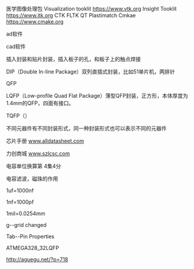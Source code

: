 医学图像处理包
Visualization tooklit https://www.vtk.org
Insight Tooklit https://www.itk.org
CTK
FLTK
QT
Plastimatch
Cmkae https://www.cmake.org




































ad软件

cad软件



插入封装和贴片封装，插入板子的孔，和板子上的触点焊接

DIP（Double In-line Package）双列直插式封装，比如51单片机，两排针

QFP

LQFP（Low-profile Quad Flat Package）薄型QFP封装，正方形，本体厚度为1.4mm的QFP，四面有接口。

TQFP（）

不同元器件有不同封装形式，同一种封装形式也可以表示不同的元器件

芯片手册 www.alldatasheet.com

力创商城 www.szlcsc.com



电容单位换算第 4集4分

电容滤波，磁珠的作用

1uf=1000nf

1nf=1000pf

1mil=0.0254mm



g--grid changed

Tab--Pin Properties

ATMEGA328_32LQFP



http://aguegu.net/?p=718

